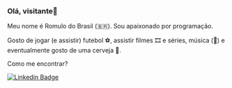 ### Olá, visitante👋

Meu nome é Romulo do Brasil (🇧🇷). Sou apaixonado por programação.

Gosto de jogar (e assistir) futebol ⚽️, assistir filmes 🎞️ e séries, música (🎵) e eventualmente gosto de uma cerveja 🍺.

Como me encontrar?

[![Linkedin Badge](https://img.shields.io/badge/-LinkedIn-blue?style=flat-square&logo=Linkedin&logoColor=white&link=https://www.linkedin.com/in/romulo-pereira-4394b11b3)](https://www.linkedin.com/in/romulo-pereira-4394b11b3)

<!--
**romuloqaz/romuloqaz** is a ✨ _special_ ✨ repository because its `README.md` (this file) appears on your GitHub profile.

Here are some ideas to get you started:

- 🔭 I’m currently working on ...
- 🌱 I’m currently learning ...
- 👯 I’m looking to collaborate on ...
- 🤔 I’m looking for help with ...
- 💬 Ask me about ...
- 📫 How to reach me: ...
- 😄 Pronouns: ...
- ⚡ Fun fact: ...
-->
